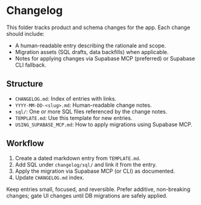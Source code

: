 # Changelog

This folder tracks product and schema changes for the app. Each change should include:

- A human-readable entry describing the rationale and scope.
- Migration assets (SQL drafts, data backfills) when applicable.
- Notes for applying changes via Supabase MCP (preferred) or Supabase CLI fallback.

## Structure

- `CHANGELOG.md`: Index of entries with links.
- `YYYY-MM-DD-<slug>.md`: Human-readable change notes.
- `sql/`: One or more SQL files referenced by the change notes.
- `TEMPLATE.md`: Use this template for new entries.
- `USING_SUPABASE_MCP.md`: How to apply migrations using Supabase MCP.

## Workflow

1. Create a dated markdown entry from `TEMPLATE.md`.
2. Add SQL under `changelog/sql/` and link it from the entry.
3. Apply the migration via Supabase MCP (or CLI) as documented.
4. Update `CHANGELOG.md` index.

Keep entries small, focused, and reversible. Prefer additive, non-breaking changes; gate UI changes until DB migrations are safely applied.

